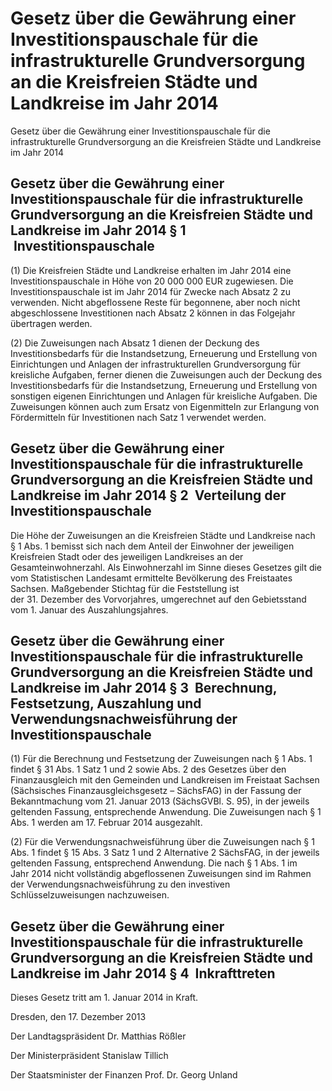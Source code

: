 # Gesetz über die Gewährung einer Investitionspauschale für die infrastrukturelle Grundversorgung an die Kreisfreien Städte und Landkreise im Jahr 2014

Gesetz über die Gewährung einer Investitionspauschale für die infrastrukturelle Grundversorgung an die Kreisfreien Städte und Landkreise im Jahr 2014

## Gesetz über die Gewährung einer Investitionspauschale für die infrastrukturelle Grundversorgung an die Kreisfreien Städte und Landkreise im Jahr 2014 § 1  Investitionspauschale

(1) Die Kreisfreien Städte und Landkreise erhalten im Jahr 2014 eine Investitionspauschale in Höhe von 20 000 000 EUR zugewiesen. Die Investitionspauschale ist im Jahr 2014 für Zwecke nach Absatz 2 zu verwenden. Nicht abgeflossene Reste für begonnene, aber noch nicht abgeschlossene Investitionen nach Absatz 2 können in das Folgejahr übertragen werden.

(2) Die Zuweisungen nach Absatz 1 dienen der Deckung des Investitionsbedarfs für die Instandsetzung, Erneuerung und Erstellung von Einrichtungen und Anlagen der infrastrukturellen Grundversorgung für kreisliche Aufgaben, ferner dienen die Zuweisungen auch der Deckung des Investitionsbedarfs für die Instandsetzung, Erneuerung und Erstellung von sonstigen eigenen Einrichtungen und Anlagen für kreisliche Aufgaben. Die Zuweisungen können auch zum Ersatz von Eigenmitteln zur Erlangung von Fördermitteln für Investitionen nach Satz 1 verwendet werden.


## Gesetz über die Gewährung einer Investitionspauschale für die infrastrukturelle Grundversorgung an die Kreisfreien Städte und Landkreise im Jahr 2014 § 2  Verteilung der Investitionspauschale

Die Höhe der Zuweisungen an die Kreisfreien Städte und Landkreise nach § 1 Abs. 1 bemisst sich nach dem Anteil der Einwohner der jeweiligen Kreisfreien Stadt oder des jeweiligen Landkreises an der Gesamteinwohnerzahl. Als Einwohnerzahl im Sinne dieses Gesetzes gilt die vom Statistischen Landesamt ermittelte Bevölkerung des Freistaates Sachsen. Maßgebender Stichtag für die Feststellung ist der 31. Dezember des Vorvorjahres, umgerechnet auf den Gebietsstand vom 1. Januar des Auszahlungsjahres.


## Gesetz über die Gewährung einer Investitionspauschale für die infrastrukturelle Grundversorgung an die Kreisfreien Städte und Landkreise im Jahr 2014 § 3  Berechnung, Festsetzung, Auszahlung und Verwendungsnachweisführung der Investitionspauschale

(1) Für die Berechnung und Festsetzung der Zuweisungen nach § 1 Abs. 1 findet § 31 Abs. 1 Satz 1 und 2 sowie Abs. 2 des Gesetzes über den Finanzausgleich mit den Gemeinden und Landkreisen im Freistaat Sachsen (Sächsisches 
        Finanzausgleichsgesetz – SächsFAG) in der Fassung der Bekanntmachung vom 21. Januar 2013 (SächsGVBl. S. 95), in der jeweils geltenden Fassung, entsprechende Anwendung. Die Zuweisungen nach § 1 Abs. 1 werden am 17. Februar 2014 ausgezahlt.

(2) Für die Verwendungsnachweisführung über die Zuweisungen nach § 1 Abs. 1 findet § 15 Abs. 3 Satz 1 und 2 Alternative 2 
SächsFAG, in der jeweils geltenden Fassung, entsprechend Anwendung. Die nach § 1 Abs. 1 im Jahr 2014 nicht vollständig abgeflossenen Zuweisungen sind im Rahmen der Verwendungsnachweisführung zu den investiven Schlüsselzuweisungen nachzuweisen.


## Gesetz über die Gewährung einer Investitionspauschale für die infrastrukturelle Grundversorgung an die Kreisfreien Städte und Landkreise im Jahr 2014 § 4  Inkrafttreten

Dieses Gesetz tritt am 1. Januar 2014 in Kraft.

Dresden, den 17. Dezember 2013

Der Landtagspräsident 
           Dr. Matthias Rößler

Der Ministerpräsident 
           Stanislaw Tillich

Der Staatsminister der Finanzen 
           Prof. Dr. Georg Unland

